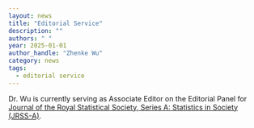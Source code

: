```yaml
---
layout: news
title: "Editorial Service"
description: ""
authors: " "
year: 2025-01-01
author_handle: "Zhenke Wu"
category: news
tags: 
  - editorial service
---
```

 
Dr. Wu is currently serving as Associate Editor on the Editorial Panel for [Journal of the Royal Statistical Society, Series A: Statistics in Society (JRSS-A)](https://academic.oup.com/jrsssa).